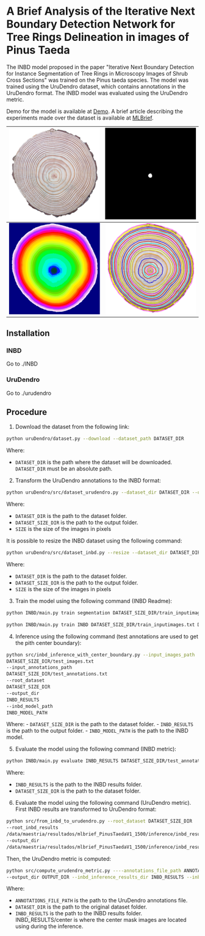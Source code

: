 # A Brief Analysis of the Iterative Next Boundary Detection Network for Tree Rings Delineation in images of Pinus Taeda
The INBD model proposed in the paper "Iterative Next Boundary Detection for Instance Segmentation of Tree Rings in Microscopy Images of Shrub Cross Sections" was trained on the Pinus taeda species. 
The model was trained using the UruDendro dataset, which contains annotations in the UruDendro format. The INBD model was evaluated using the UruDendro metric.

Demo for the model is available at [Demo](https://ipolcore.ipol.im/demo/clientApp/demo.html?id=77777000523&key=FF374F2900F98F32912B65BA925739A4). A brief article describing the experiments made over the dataset is available at [MLBrief](https://arxiv.org/abs/2408.14343).

| ![Image 1](assets/imagen.png)      | ![Image 2](assets/mask.png)             |
|------------------------------------|-----------------------------------------|
| ![Image 3](assets/inbd_format.png) | ![Image 4](assets/urudendro_format.png) |

## Installation
### INBD
Go to ./INBD

### UruDendro
Go to ./urudendro

## Procedure
1. Download the dataset from the following link:
```bash
python uruDendro/dataset.py --download --dataset_path DATASET_DIR
```

Where: 
- `DATASET_DIR` is the path where the dataset will be downloaded. `DATASET_DIR` must be an absolute path.


2. Transform the UruDendro annotations to the INBD format:
```bash
python uruDendro/src/dataset_urudendro.py --dataset_dir DATASET_DIR --output_folder DATASET_SIZE_DIR --size SIZE
```

Where:
- `DATASET_DIR` is the path to the dataset folder.
- `DATASET_SIZE_DIR` is the path to the output folder.
- `SIZE` is the size of the images in pixels

It is possible to resize the INBD dataset using the following command:
```bash
python uruDendro/src/dataset_inbd.py --resize --dataset_dir DATASET_DIR --output_folder DATASET_SIZE_DIR --size SIZE
```

Where:
- `DATASET_DIR` is the path to the dataset folder.
- `DATASET_SIZE_DIR` is the path to the output folder.
- `SIZE` is the size of the images in pixels

3. Train the model using the following command (INBD Readme):
```bash
python INBD/main.py train segmentation DATASET_SIZE_DIR/train_inputimages.txt DATASET_SIZE_DIR/train_annotations.txt
```
```bash
python INBD/main.py train INBD DATASET_SIZE_DIR/train_inputimages.txt DATASET_SIZE_DIR/train_annotations.txt --segmentationmodel=checkpoints/segmentationmodel/model.pt.zip
```

4. Inference using the following command (test annotations are used to get the pith center boundary):
```bash
python src/inbd_inference_with_center_boundary.py --input_images_path
DATASET_SIZE_DIR/test_images.txt
--input_annotations_path
DATASET_SIZE_DIR/test_annotations.txt
--root_dataset
DATASET_SIZE_DIR
--output_dir
INBD_RESULTS
--inbd_model_path
INBD_MODEL_PATH
```
    
Where:
    - `DATASET_SIZE_DIR` is the path to the dataset folder.
    - `INBD_RESULTS` is the path to the output folder.
    - `INBD_MODEL_PATH` is the path to the INBD model.

5. Evaluate the model using the following command (INBD metric):
```bash
python INBD/main.py evaluate INBD_RESULTS DATASET_SIZE_DIR/test_annotations.txt
```

Where:
- `INBD_RESULTS` is the path to the INBD results folder.
- `DATASET_SIZE_DIR` is the path to the dataset folder.

6. Evaluate the model using the following command (UruDendro metric). First INBD results are transformed to UruDendro format:
```bash
python src/from_inbd_to_urudendro.py --root_dataset DATASET_SIZE_DIR 
--root_inbd_results
/data/maestria/resultados/mlbrief_PinusTaedaV1_1500/inference/inbd_results/inbd_
--output_dir
/data/maestria/resultados/mlbrief_PinusTaedaV1_1500/inference/inbd_results/inbd_
```
Then, the UruDendro metric is computed:
```bash
python src/compute_urudendro_metric.py ----annotations_file_path ANNOTATIONS_FILE_PATH  --root_original_dataset DATASET_DIR
--output_dir OUTPUT_DIR --inbd_inference_results_dir INBD_RESULTS --inbd_center_mask_dir INBD_RESULTS/center
```

Where:
- `ANNOTATIONS_FILE_PATH` is the path to the UruDendro annotations file.
- `DATASET_DIR` is the path to the original dataset folder.
- `INBD_RESULTS` is the path to the INBD results folder. INBD_RESULTS/center is where the center mask images are located using during the inference.




